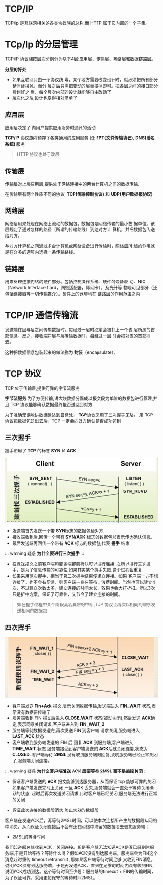 # TCP/IP
TCP/Ip 是互联网相关的各类协议族的总称,而 HTTP 属于它内部的一个子集。

# TCp/Ip 的分层管理

TCP/IP 协议族按层次分别分为以下4层:应用层、传输层、网络层和数据链路层。

**分层的好处**
- 如果互联网只由一个协议统 筹，某个地方需要改变设计时，就必须把所有部分整体替换掉。而分 层之后只需把变动的层替换掉即可。把各层之间的接口部分规划好之 后，每个层次内部的设计就能够自由改动了
- 层次化之后,设计也变得相对简单了

## 应用层

应用层决定了 向用户提供应用服务时通讯的活动

**TCP/IP** 协议族内预存了各类通用的应用服务.如: **FPT(文件传输协议)**, **DNS(域名系统)** 服务

> HTTP 协议也处于改层

## 传输层
传输层对上层应用层,提供处于网络连接中的两台计算机之间的数据传输.

在传输层有两个性质不同的协议: **TCP(传输控制协议)** 和 **UDP(用户数据报协议)**

## 网络层

网络层用来处理在网络上流动的数据包。数据包是网络传输的最小数 据单位。该层规定了通过怎样的路径（所谓的传输路线）到达对方计 算机，并把数据包传送给对方。

与对方计算机之间通过多台计算机或网络设备进行传输时，网络层所 起的作用就是在众多的选项内选择一条传输路线。

## 链路层

用来处理连接网络的硬件部分。包括控制操作系统、硬件的设备驱 动、NIC（Network Interface Card，网络适配器，即网卡），及光纤等 物理可见部分（还包括连接器等一切传输媒介）。硬件上的范畴均在 链路层的作用范围之内


# TCP/IP 通信传输流

发送端在层与层之间传输数据时，每经过一层时必定会被打上一个该 层所属的首部信息。反之，接收端在层与层传输数据时，每经过一层 时会把对应的首部消去。

这种把数据信息包装起来的做法称为 **封装**（encapsulate）。


# TCP 协议

TCP 位于传输层,提供可靠的字节流服务

**字节流服务**:为了方便传输,讲大块数据分隔成以报文段为单位的数据包进行管理,并且 TCP 协议能够确认数据最终能否送达到对方

为了准确无误地讲数据送达到目标处， **TCP**协议采用了三次握手策略。 用 TCP 协议把数据包送出去后，TCP 一定会向对方确认是否成功送到

## 三次握手

握手使用了 **TCP** 的标志  **SYN** 和 **ACK**

![san.png](/http/san.png)

- 发送端首先发送一个带 **SYN**标志的数据包给对方.
- 接收端收到后,回传一个带有 **SYN/ACK** 标志的数据包以表示传达确认信息。 
- 最后发送端再回传一个带有 **ACK** 标志的数据包,代表 **握手** 结束

::: warning 疑惑
**为什么要进行三次握手**
:::

- 在发送报文之前客户端和服务端都要确认可以进行连接. 之所以进行三次握手，是为了信息传输的可靠性,如果其实某个握手失败,这个过程会重复
- 如果采用两次握手，相当于第二次握手结束便建立连接。如果 客户端一方不想连接了，也不会有反馈，则客户端一直在等待，浪费时间。当然也可以建立4次，不过建立次数太多，建立连接的时间太长，效果也会大打折扣。所以3次只是折中方案，保证了可靠性，又节俭了建立连接的时间。

>如在握手过程中某个阶段莫名其妙的中断,TCP 协议会再次以相同的顺序发送相同的数据包


## 四次挥手

![si.png](/http/si.png)

- 客户端发送 **Fin+Ack** 报文,表示关闭数据传输,发送端进入 **FIN_WAIT** 状态,表示没有数据要传输了
- 服务端收到 FIN 报文后进入 **CLOSE_WAIT** 状态(被动关闭),然后发送 **ACK**确定,表示同意关闭请求,客户端进入到 **FIN_WAIT_2**
- 服务端等待数据发送完,再次发送 FIN 到客户端 请求关闭,服务端进入 **LAST_ACK** 状态
- 客户端收到服务端发送的 FIN 后,回复 **ACK** 到服务端,客户端进入 **TIME_WAIT**.状态 服务端接受到客户端发送的 **ACK**后就关闭连接,状态为 **CLOSED**. 客户端等待 **2MSL** 没有收到服务端的回复,说明服务端已经正常关闭了,服务端关闭连接。


::: warning 疑惑
**为什么客户端发送 ACK 后要等待 2MSL 而不是直接关闭**
:::

- 保证客户端发送的 **ACK** 报文能够到达服务器，从而保证 tcp 能够可靠的关闭
如果客户端发送完马上关闭,一旦 **ACK** 丢失,服务端就会一直处于等待关闭确认的状态, 超时后再次发送关闭请求,此时客户端已经关闭,服务端无法进行正常的关闭

- 保证此次连接的数据段消失,防止失效的数据段

客户端在发送ACK后，再等待2MSL时间，可以使本次连接所产生的数据段从网络中消失，从而保证关闭连接后不会有还在网络中滞留的数据段去骚扰服务端；

- 2MSL的等待时间

我们知道服务端收到ACK，关闭连接。但是客户端无法知道ACK是否已经到达服务端,于是开始等待？等待什么呢？假如ACK没有到达服务端，服务端会为FIN这个消息超时重传 timeout retransmit ,那如果客户端等待时间足够,又收到FIN消息，说明ACK没有到达服务端，于是再发送ACK，直到在足够的时间内没有收到FIN,说明ACK成功到达。这个等待时间至少是：服务端的timeout + FIN的传输时间，为了保证可靠，采用更加保守的等待时间2MSL。


